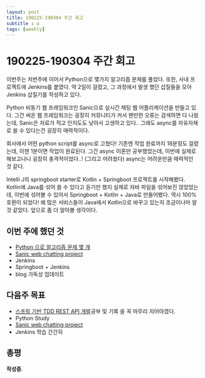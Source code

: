 ```yaml
---
layout: post
title: 190225-190304 주간 회고
subtitle : a
tags: [weekly]
---
```

# 190225-190304 주간 회고
이번주는 저번주에 이어서 Python으로 몇가지 알고리즘 문제를 풀었다.
또한, 사내 프로젝트에 Jenkins를 붙였다. 약 2일이 걸렸고, 그 과정에서 발생 했던 삽질들을 모아
Jenkins 삽질기를 작성하고 있다.

Python 비동기 웹 프레임워크인 Sanic으로 실시간 채팅 웹 어플리케이션을 만들고 있다.
그간 써온 웹 프레임워크는 굉장히 커뮤니티가 커서 왠만한 오류는 검색하면 다 나왔는데,
Sanic은 자료가 적고 인지도도 낮아서 고생하고 있다..
그래도 async를 자유자재로 쓸 수 있다는건 굉장히 매력적이다.

회사에서 어떤 python script를 async로 고쳤다!
기존엔 작업 완료까지 18분정도 걸렸는데, 이젠 1분이면 작업이 완료된다.
그간 async 이론만 공부했었는데, 이번에 실제로 해보고나니 굉장히 충격적이었다..!
(그리고 어려웠다) 
async는 어려운만큼 매력적인 것 같다.

Intelli J의 springboot starter로 Kotlin + Springboot 프로젝트를 시작해봤다.
Kotlin에 Java를 섞어 쓸 수 있다고 듣기만 했지 실제로 자바 파일을 섞어보진 않았었는데,
이번에 섞어볼 수 있어서 Springboot + Kotlin + Java로 만들어봤다. 
역시 100% 호환이 되었다! 왜 많은 서비스들이 Java에서 Kotlin으로 바꾸고 있는지 조금이나마 알 것 같았다. 앞으로 좀 더 알아볼 생각이다.

## 이번 주에 했던 것
* [Python 으로 알고리즘 문제 몇 개](https://github.com/sehajyang/TIL/tree/master/Algorithm)
* [Sanic web chatting project](https://github.com/sehajyang/sanic-toy-project)
* Jenkins
* Springboot + Jenkins
* blog 가독성 업데이트

## 다음주 목표
* [스프링 기반 TDD REST API 개발](https://www.inflearn.com/course/spring_rest-api/)공부 및 기록 을 꼭 마무리 지어야겠다.
* Python Study
* [Sanic web chatting project](https://github.com/sehajyang/sanic-toy-project)
* Jenkins 학습 간간히

## 총평
**작성중**. 

